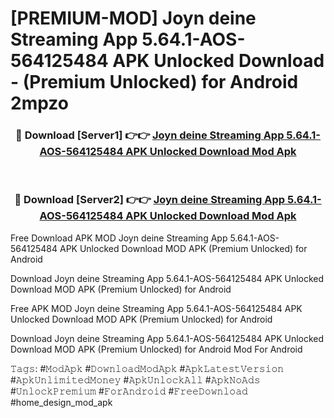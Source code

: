# [PREMIUM-MOD] Joyn deine Streaming App 5.64.1-AOS-564125484 APK Unlocked Download - (Premium Unlocked) for Android 2mpzo



<div align="center">
<h3>🔴 Download [Server1] 👉👉 <a href="https://momento.my/?title=Joyn_deine_Streaming_App_5.64.1-AOS-564125484_APK_Unlocked_Download">Joyn deine Streaming App 5.64.1-AOS-564125484 APK Unlocked Download Mod Apk</a></h3><br>

<h3>🔴 Download [Server2] 👉👉 <a href="https://momento.my/?title=Joyn_deine_Streaming_App_5.64.1-AOS-564125484_APK_Unlocked_Download">Joyn deine Streaming App 5.64.1-AOS-564125484 APK Unlocked Download Mod Apk</a></h3>
</div>



Free Download APK MOD Joyn deine Streaming App 5.64.1-AOS-564125484 APK Unlocked Download MOD APK (Premium Unlocked) for Android

Download Joyn deine Streaming App 5.64.1-AOS-564125484 APK Unlocked Download MOD APK (Premium Unlocked) for Android

Free APK MOD Joyn deine Streaming App 5.64.1-AOS-564125484 APK Unlocked Download MOD APK (Premium Unlocked) for Android

Download Joyn deine Streaming App 5.64.1-AOS-564125484 APK Unlocked Download MOD APK (Premium Unlocked) for Android Mod For Android

𝚃𝚊𝚐𝚜: #𝙼𝚘𝚍𝙰𝚙𝚔 #𝙳𝚘𝚠𝚗𝚕𝚘𝚊𝚍𝙼𝚘𝚍𝙰𝚙𝚔 #𝙰𝚙𝚔𝙻𝚊𝚝𝚎𝚜𝚝𝚅𝚎𝚛𝚜𝚒𝚘𝚗 #𝙰𝚙𝚔𝚄𝚗𝚕𝚒𝚖𝚒𝚝𝚎𝚍𝙼𝚘𝚗𝚎𝚢 #𝙰𝚙𝚔𝚄𝚗𝚕𝚘𝚌𝚔𝙰𝚕𝚕 #𝙰𝚙𝚔𝙽𝚘𝙰𝚍𝚜 #𝚄𝚗𝚕𝚘𝚌𝚔𝙿𝚛𝚎𝚖𝚒𝚞𝚖 #𝙵𝚘𝚛𝙰𝚗𝚍𝚛𝚘𝚒𝚍 #𝙵𝚛𝚎𝚎𝙳𝚘𝚠𝚗𝚕𝚘𝚊𝚍 #home_design_mod_apk
